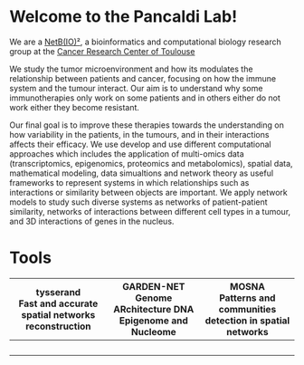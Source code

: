 # Welcome to the Pancaldi Lab!

We are a [NetB(IO)²](https://www.crct-inserm.fr/netbio2/), a bioinformatics and computational biology research group at the [Cancer Research Center of Toulouse](https://www.crct-inserm.fr/) 

We study the tumor microenvironment and how its modulates the relationship between patients and cancer, focusing on how the immune system and the tumour interact. Our aim is to understand why some immunotherapies only work on some patients and in others either do not work either they become resistant.

Our final goal is to improve these therapies towards the understanding on how variability in the patients, in the tumours, and in their interactions affects their efficacy. We use develop and use different computational approaches which includes the application of multi-omics data (transcriptomics, epigenomics, proteomics and metabolomics), spatial data, mathematical modeling, data simualtions and network theory as useful frameworks to represent systems in which relationships such as interactions or similarity between objects are important. We apply network models to study such diverse systems as networks of patient-patient similarity, networks of interactions between different cell types in a tumour, and 3D interactions of genes in the nucleus.

# Tools

| **tysserand** <br> Fast and accurate spatial networks reconstruction | **GARDEN-NET** <br> Genome ARchitecture DNA Epigenome and Nucleome | **MOSNA** <br> Patterns and communities detection in spatial networks |
| :---: | :---: | :---: |
|[<img src="https://raw.githubusercontent.com/saezlab/.github/main/profile/icons/r.svg" height="16">](https://github.com/VeraPancaldiLab/tysserand)&nbsp;&nbsp;[<img src="https://raw.githubusercontent.com/saezlab/.github/main/profile/icons/article.svg" height="16">](https://academic.oup.com/bioinformatics/article/37/21/3989/6313163)|[<img src="https://raw.githubusercontent.com/saezlab/.github/main/profile/icons/r.svg" height="16">](https://github.com/VeraPancaldiLab/GARDEN-NET)&nbsp;&nbsp;[<img src="https://raw.githubusercontent.com/saezlab/.github/main/profile/icons/article.svg" height="16">](https://academic.oup.com/nar/article/48/8/4066/5809158) |[<img src="https://raw.githubusercontent.com/saezlab/.github/main/profile/icons/r.svg" height="16">](https://github.com/VeraPancaldiLab/mosna_3DMERFISH)&nbsp;&nbsp;[<img src="https://raw.githubusercontent.com/saezlab/.github/main/profile/icons/article.svg" height="16">](https://pubmed.ncbi.nlm.nih.gov/36993595/) |
